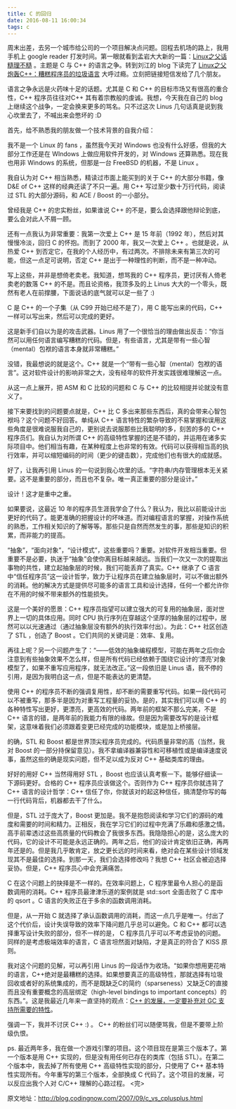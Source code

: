 ```yaml
---
title: C 的回归
date: 2016-08-11 16:00:34
tags: c
---
```

周末出差，去另一个城市给公司的一个项目解决点问题。回程去机场的路上，我用手机上 google reader 打发时间。<!-- more -->第一眼就看到孟岩大大新的一篇：[Linux之父话糙理不糙](http://blog.csdn.net/myan/archive/2007/09/08/1777230.aspx) 。主题是 C 与 C++ 的语言之争。转到刘江的 blog 下读完了 [Linux之父炮轰C++：糟糕程序员的垃圾语言](http://blog.csdn.net/turingbook/archive/2007/09/07/1775488.aspx) 大呼过瘾。立刻把链接短信发给了几个朋友。

语言之争永远是火药味十足的话题。尤其是 C 和 C++ 的目标市场又有很高的重合性，C++ 程序员往往对C++ 其有着宗教般的虔诚。我想，今天我在自己的 blog 上继续这个战争，一定会换来更多的骂名。只不过这次 Linus 几句话真是说到我心坎里去了，不喊出来会憋坏的 :D

首先，给不熟悉我的朋友做一个技术背景的自我介绍：

我不是一个 Linux 的 fans ，虽然我今天对 Windows 也没有什么好感，但我的大部分工作还是在 WIndows 上做应用软件开发的，对 Windows 还算熟悉。现在我也用非 Windows 的系统，但那是一台 FreeBSD 的机器，不是 Linux 。

我自认为对 C++ 相当熟悉，精读过市面上能买到的关于 C++ 的大部分书籍，像 D&E of C++ 这样的经典还读了不只一遍。用 C++ 写过至少数十万行代码，阅读过 STL 的大部分源码，和 ACE / Boost 的一小部分。

曾经我是 C++ 的忠实粉丝，如果谁说 C++ 的不是，要么会选择跟他辩论到底，要么会对此人不屑一顾。

还有一点我认为非常重要：我第一次爱上 C++ 是 15 年前（1992 年），然后对其慢慢冷淡，回归 C 的怀抱。而到了 2000 年，我又一次爱上 C++ 。也就是说，从热爱 C++ 到否定它，在我的个人经历中，有过两次。不排除未来有第三次的可能，但这一点足可说明，否定 C++ 是出于一种理性的判断，而不是一种冲动。

写上这些，并非是想倚老卖老。我知道，想骂我的 C++ 程序员，更讨厌有人倚老卖老的数落 C++ 的不是。而且论资格，我顶多及的上 Linus 大大的一个零头，既然有老人在前撑腰，下面说话的底气就可以足一些了 :)

C 是 C++ 的一个子集（从 C99 开始已经不是了），用 C 能写出来的代码，C++ 一样可以写出来，然后可以完成的更好。

这是新手们自以为是的攻击武器。Linus 用了一个很恰当的理由做出反击：“你当然可以用任何语言编写糟糕的代码。但是，有些语言，尤其是带有一些心智（mental）包袱的语言本身就非常糟糕。”

没错，我最想说的就是这个。C++ 就是一个“带有一些心智（mental）包袱的语言”。这对软件设计的影响非常之大，没有经年的软件开发实践很难理解这一点。

从这一点上展开，把 ASM 和 C 比较的问题和 C 与 C++ 的比较相提并论就没有意义了。

接下来要找到的问题要点就是，C++ 比 C 多出来那些东西后，真的会带来心智包袱吗？这个问题不好回答。单纯从 C++ 语言特性的繁杂导致的不易掌握和误用这些角度是很难说服我自己的，更别说去说服那些比我聪明的多，刻苦的多的 C++ 程序员们。我自认为对所谓 C++ 的高级特性掌握的还是不错的，并运用在诸多实际项目中。他们相当有趣，在某种程度上也非常的有效。代码可以获得相当高的执行效率，并可以缩短编码的时间（更少的键击数），完成他们也有很大的成就感。

好了，让我再引用 Linus 的一句说到我心坎里的话。“字符串/内存管理根本无关紧要。这不是重要的部分，而且也不复杂。唯一真正重要的部分是设计。”

设计！这才是重中之重。

如果要说，这最近 10 年的程序员生涯我学会了什么？我认为，我比以前能设计出更好的代码了。能更准确的把握设计的坏味道。而对编程语言的掌握，对操作系统的熟悉，工作相关知识的了解等等。那些只是自然而然发生的事，那些是知识的积累，而非能力的提高。

“抽象”，“面向对象”，“设计模式”，这些重要吗？重要。对软件开发相当重要。但重要不是必要，执迷于“抽象”会使你离目标越来越远。当我们一次又一次的提取出事物的共性，建立起抽象层的时候，我们可能丢弃了真实。C++ 继承了 C 语言中“信任程序员”这一设计哲学，致力于让程序员在建立抽象层时，可以不做出额外的消耗。他的解决方式是提供尽可能多的语言工具和设计选择，任何一个都允许你在不用的时候不带来额外的性能损失。

这是一个美好的愿景：C++ 程序员指望可以建立强大的可复用的抽象层，面对世界上一切的具体应用。同时 CPU 执行序列在穿越这个坚厚的抽象层的过程中，居然可以以光速通过（通过抽象层没有额外的执行效率付出）。为此：C++ 社区创造了 STL ，创造了 Boost 。它们共同的关键词是：效率、复用。

再往上呢？另一个问题产生了：“——低效的抽象编程模型，可能在两年之后你会注意到有些抽象效果不怎么样，但是所有代码已经依赖于围绕它设计的‘漂亮’对象模型了，如果不重写应用程序，就无法改正。”这一段依旧是 Linus 语，我不停的引用，是因为我明白这一点，但是不能表达的更清楚。

使用 C++ 的程序员不断的强调复用性，却不断的需要重写代码。如果一段代码可以不被重写，那多半是因为对重写工程量的妥协。是的，其实我们可以用 C++ 的各种特性写出更好，更漂亮，更高效的代码。两年前的框架不那么完美，不是 C++ 语言的错，是两年前的我能力有限的缘故。但是因为需要改写的是设计框架，这意味着我们必须跟着变更已经完成的功能模块，或是加上桥接层。

的确，STL 和 Boost 都是世界顶尖程序员完成的。代码质量非常的高（当然，我对 Boost 的一部分持保留意见）。我不拿编译器兼容性和可移植性或是编译速度说事，虽然这些的确是现实问题，但不足以成为反对 C++ 基础类库的理由。

好好的用好 C++ 当然得用好 STL ，Boost 也应该认真考察一下。能够仔细读一下源码更好。合格的 C++ 程序员应该做这个。否则作为 C++ 程序员你就违背了 C++ 语言的设计哲学：C++ 信任了你，你就该对的起这种信任，搞清楚你写的每一行代码背后，机器都去干了什么。

但是，STL 过于庞大了，Boost 更加是。我不是抱怨阅读和学习它们的源码的难度和需要的时间和精力。正相反，我在学习它们的过程中充满了乐趣和感激之情。高手前辈透过这些高质量的代码教会了我很多东西。我隐隐担心的是，这么庞大的代码，它的设计不可能是永远正确的。两年之后，他们的设计肯定依旧正确，再两年还是的。但是我几乎敢肯定，放之更长远的时间来看，绝对会在某些设计领域发现其不是最佳的选择。到那一天，我们会选择修改吗？我想 C++ 社区会被迫选择妥协。但是，C++ 程序员心中会充满痛苦。

C 在这个问题上的抉择是不一样的。在效率问题上，C 程序里最令人担心的是函数调用的消耗。C++ 程序员最津津乐道的案例就是 std::sort 全面击败了 C 库中的 qsort 。C 语言的失败正在于多余的函数调用消耗。

但是，从一开始 C 就选择了承认函数调用的消耗，而这一点几乎是唯一。付出了这个代价后，设计失误导致的效率下降问题几乎总可以避免。C 和 C++ 都可以选择重写设计失败的部分，但不一样的是， C 程序员几乎可以不考虑妥协的问题。同样的是考虑极端效率的语言，C 语言坦然面对缺陷，才是真正的符合了 KISS 原则。

我对这个问题的见解，可以再引用 Linus 的一段话作为收场。“如果你想用更花哨的语言，C++绝对是最糟糕的选择。如果想要真正的高级特性，那就选择有垃圾回收或者好的系统集成的，而不是既缺乏C的简约（sparseness）又缺乏C的直接而且没有重要概念的高层绑定（high-level bindings to important concepts）的东西。”。这是我最近几年来一直坚持的观点：[C++ 的发展，一定要补充对 GC 支持所需要的特性](http://blog.codingnow.com/2007/07/cpp_0x_gc.html)。

强调一下，我并不讨厌 C++ :) 。 C++ 的粉丝们可以随便骂我，但是不要带上阶级仇恨。

ps. 最近两年多，我在做一个游戏引擎的项目。这个项目现在是第三个版本了。第一个版本是用 C++ 实现的，但是没有用任何已存在的类库（包括 STL）。在第二个版本中，我去掉了所有使用 C++ 高级特性实现的部分，只使用了 C++ 基本特性实现所有。今年重写的第三个版本，全部换成 C 代码了。这个项目的发展，可以反应出我个人对 C/C++ 理解的心路过程。
<完>

原文地址：http://blog.codingnow.com/2007/09/c_vs_cplusplus.html